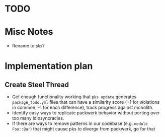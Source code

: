 # TODO

# Misc Notes
- Rename to `pks`? 

# Implementation plan
## Create Steel Thread
- Get enough functionality working that `pks update` generates `package_todo.yml` files that can have a similarity score (+1 for violations in common, -1 for each difference), track progress against monolith.
- Identify easy ways to replicate packwerk behavior without porting over too many idiosyncracies.
- If there are ways to remove patterns in our codebase (e.g. `module Foo::Bar`) that might cause pks to diverge from packwerk, go for that
